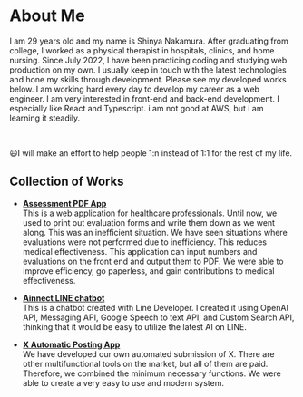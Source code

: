 <h1>
  About Me
</h1>

<p>
I am 29 years old and my name is Shinya Nakamura. After graduating from college, I worked as a physical therapist in hospitals, clinics, and home nursing.
Since July 2022, I have been practicing coding and studying web production on my own. I usually keep in touch with the latest technologies and hone my skills through development.
Please see my developed works below.
I am working hard every day to develop my career as a web engineer.
I am very interested in front-end and back-end development. I especially like React and Typescript. i am not good at AWS, but i am learning it steadily.</p>
</br>
<p>
😃I will make an effort to help people 1:n instead of 1:1 for the rest of my life.
</p>

## Collection of Works

- **[Assessment PDF App](https://assessment-pdf-app.com)**  
  This is a web application for healthcare professionals. Until now, we used to print out evaluation forms and write them down as we went along. This was an inefficient situation. We have seen situations where evaluations were not performed due to inefficiency. This reduces medical effectiveness. This application can input numbers and evaluations on the front end and output them to PDF. We were able to improve efficiency, go paperless, and gain contributions to medical effectiveness.

- **[Ainnect LINE chatbot](https://lin.ee/nmc0hnJ)**  
  This is a chatbot created with Line Developer. I created it using OpenAI API, Messaging API, Google Speech to text API, and Custom Search API, thinking that it would be easy to utilize the latest AI on LINE.

- **[X Automatic Posting App](https://x-app-7ede8bdeaf64.herokuapp.com)**  
  We have developed our own automated submission of X. There are other multifunctional tools on the market, but all of them are paid. Therefore, we combined the minimum necessary functions. We were able to create a very easy to use and modern system.


